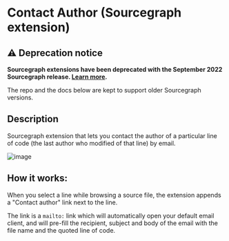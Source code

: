 # Contact Author (Sourcegraph extension)

## ⚠️ Deprecation notice

**Sourcegraph extensions have been deprecated with the September 2022 Sourcegraph
release. [Learn more](https://docs.sourcegraph.com/extensions/deprecation).**

The repo and the docs below are kept to support older Sourcegraph versions.

## Description

Sourcegraph extension that lets you contact the author of a particular line of code (the last author who modified of that line) by email.

![image](https://user-images.githubusercontent.com/602886/96913896-41efe480-1472-11eb-8c97-4fc075b2afb0.png)

## How it works:

When you select a line while browsing a source file, the extension appends a "Contact author" link next to the line.

The link is a `mailto:` link which will automatically open your default email client, and will pre-fill the recipient, subject and body of the email with the file name and the quoted line of code.
